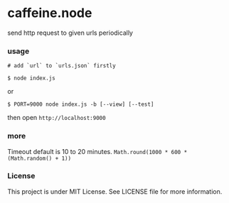
# caffeine.node
send http request to given urls periodically

### usage

    # add `url` to `urls.json` firstly

    $ node index.js

or

    $ PORT=9000 node index.js -b [--view] [--test]

then open `http://localhost:9000`

### more

Timeout default is 10 to 20 minutes.
`Math.round(1000 * 600 * (Math.random() + 1))`

### License
This project is under MIT License. See LICENSE file for more information.

